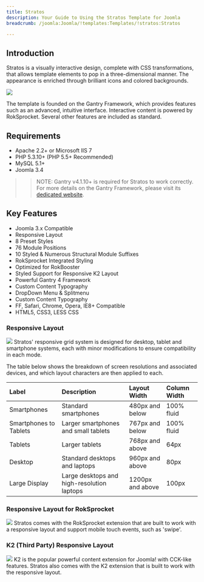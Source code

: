 ```yaml
---
title: Stratos
description: Your Guide to Using the Stratos Template for Joomla
breadcrumb: /joomla:Joomla/!templates:Templates/!stratos:Stratos

---
```


Introduction
-----
Stratos is a visually interactive design, complete with CSS transformations, that allows template elements to pop in a three-dimensional manner. The appearance is enriched through brilliant icons and colored backgrounds.

![][stratos]

The template is founded on the Gantry Framework, which provides features such as an advanced, intuitive interface. Interactive content is powered by RokSprocket. Several other features are included as standard.

Requirements
-----
* Apache 2.2+ or Microsoft IIS 7
* PHP 5.3.10+ (PHP 5.5+ Recommended)
* MySQL 5.1+
* Joomla 3.4

>> NOTE: Gantry v4.1.10+ is required for Stratos to work correctly. For more details on the Gantry Framework, please visit its [dedicated website](http://gantry.org).

Key Features
-----
* Joomla 3.x Compatible
* Responsive Layout
* 8 Preset Styles
* 76 Module Positions
* 10 Styled & Numerous Structural Module Suffixes
* RokSprocket Integrated Styling
* Optimized for RokBooster
* Styled Support for Responsive K2 Layout
* Powerful Gantry 4 Framework
* Custom Content Typography
* DropDown Menu & Splitmenu
* Custom Content Typography
* FF, Safari, Chrome, Opera, IE8+ Compatible
* HTML5, CSS3, LESS CSS

### Responsive Layout
![][responsive]
Stratos' responsive grid system is designed for desktop, tablet and smartphone systems, each with minor modifications to ensure compatibility in each mode.

The table below shows the breakdown of screen resolutions and associated devices, and which layout characters are then applied to each.

| Label                  | Description                                | Layout Width     | Column Width |  
| :--------------------- | :----------------------------------------- | :--------------- | :----------- |  
| Smartphones            | Standard smartphones                       | 480px and below  | 100% fluid   |  
| Smartphones to Tablets | Larger smartphones and small tablets       | 767px and below  | 100% fluid   |  
| Tablets                | Larger tablets                             | 768px and above  | 64px         |  
| Desktop                | Standard desktops and laptops              | 960px and above  | 80px         |  
| Large Display          | Large desktops and high-resolution laptops | 1200px and above | 100px        |  

### Responsive Layout for RokSprocket
![][roksprocket]
Stratos comes with the RokSprocket extension that are built to work with a responsive layout and support mobile touch events, such as 'swipe'.

### K2 (Third Party) Responsive Layout
![][k2]
K2 is the popular powerful content extension for Joomla! with CCK-like features. Stratos also comes with the K2 extension that is built to work with the responsive layout.

[gantry]: http://gantry.org
[stratos]: assets/stratos.jpg
[responsive]: assets/responsive.jpg
[roksprocket]: assets/roksprocket.jpg
[filezilla]: https://filezilla-project.org
[launcher]: ../../start/rocketlauncher.md
[k2]: assets/k2.jpg